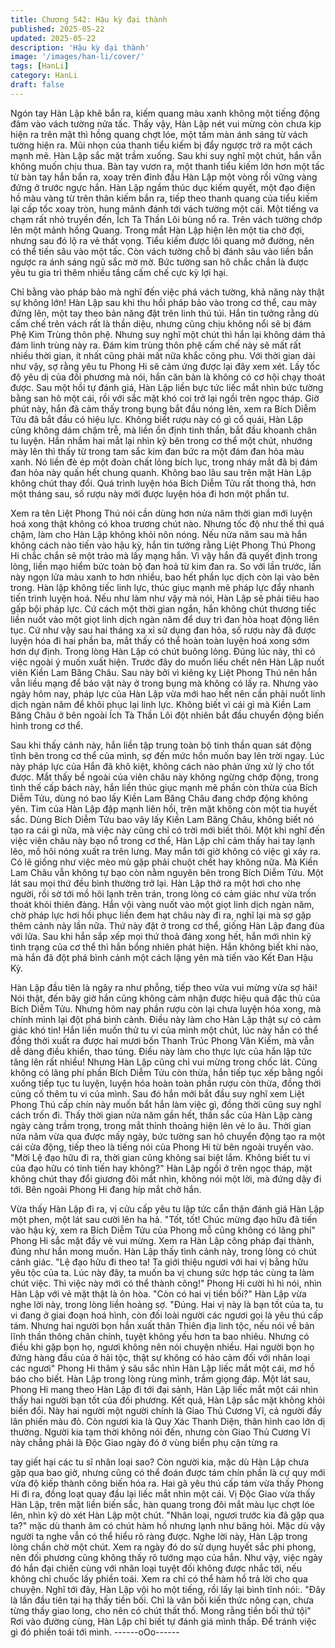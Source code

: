 ```yaml
---
title: Chương 542: Hậu kỳ đại thành
published: 2025-05-22
updated: 2025-05-22
description: 'Hậu kỳ đại thành'
image: '/images/han-li/cover/'
tags: [HanLi]
category: HanLi
draft: false
---
```


Ngón tay Hàn Lập khẽ bắn ra, kiếm quang màu xanh không một
tiếng động đâm vào vách tường nửa tấc.
Thấy vậy, Hàn Lập nét vui mừng còn chưa kịp hiện ra trên mặt thì
hồng quang chợt lóe, một tấm màn ánh sáng từ vách tường hiện
ra. Mũi nhọn của thanh tiểu kiếm bị đẩy ngược trở ra một cách
mạnh mẽ.
Hàn Lập sắc mặt trầm xuống.
Sau khi suy nghĩ một chút, hắn vẫn không muốn chịu thua.
Bàn tay vươn ra, một thanh tiểu kiếm lớn hơn một tấc từ bàn tay
hắn bắn ra, xoay trên đỉnh đầu Hàn Lập một vòng rồi vững vàng
đứng ở trước ngực hắn.
Hàn Lập ngầm thúc dục kiếm quyết, một đạo điện hồ màu vàng từ
trên thân kiếm bắn ra, tiếp theo thanh quang của tiểu kiếm lại cấp
tốc xoay tròn, hung mãnh đánh tới vách tường một cái.
Một tiếng va chạm rất nhỏ truyền đến, Ích Tà Thần Lôi bùng nổ
ra. Trên vách tường chớp lên một mảnh hồng Quang.
Trong mắt Hàn Lập hiện lên một tia chờ đợi, nhưng sau đó lộ ra
vẻ thất vọng.
Tiểu kiếm được lôi quang mở đường, nên có thể tiến sâu vào một
tấc. Còn vách tường chỗ bị đánh sâu vào liền bắn ngược ra ánh
sáng ngũ sắc mờ mờ.
Bức tường san hô chắc chắn là được yêu tu gia trì thêm nhiều
tầng cấm chế cực kỳ lợi hại.

Chỉ bằng vào pháp bảo mà nghĩ đến việc phá vách tường, khả
năng này thật sự không lớn!
Hàn Lập sau khi thu hồi pháp bảo vào trong cơ thể, cau mày
đứng lên, một tay theo bản năng đặt trên linh thú túi.
Hắn tin tưởng rằng dù cấm chế trên vách rất là thần diệu, nhưng
cũng chịu không nổi sẽ bị đám Phệ Kim Trùng thôn phệ.
Nhưng suy nghĩ một chút thì hắn lại không dám thả đám linh trùng
này ra.
Đám kim trùng thôn phệ cấm chế này sẽ mất rất nhiều thời gian, ít
nhất cũng phải mất nữa khắc công phu.
Với thời gian dài như vậy, sợ rằng yêu tu Phong Hi sẽ cảm ứng
được lại đây xem xét.
Lấy tốc độ yêu dị của đối phương mà nói, hắn căn bản là không
có cơ hội chạy thoát được.
Sau một hồi tự đánh giá, Hàn Lập liền bực tức liếc mắt nhìn bức
tường bằng san hô một cái, rồi với sắc mặt khó coi trở lại ngồi
trên ngọc tháp.
Giờ phút này, hắn đã cảm thấy trong bụng bắt đầu nóng lên, xem
ra Bích Diễm Tửu đã bắt đầu có hiệu lực.
Không biết rượu này có gì cổ quái, Hàn Lập cũng không dám
chậm trễ, mà liền ổn định tinh thần, bắt đầu khoanh chân tu luyện.
Hắn nhắm hai mắt lại nhìn kỹ bên trong cơ thể một chút, nhướng
mày lên thì thấy từ trong tam sắc kim đan bức ra một đám đan
hỏa màu xanh. Nó liền đè ép một đoàn chất lỏng bích lục, trong
nháy mắt đã bị đám đan hỏa này quấn hết chung quanh.
Không bao lâu sau trên mặt Hàn Lập không chút thay đổi.
Quá trình luyện hóa Bích Diễm Tửu rất thong thả, hơn một tháng
sau, số rượu này mới được luyện hóa đi hơn một phần tư.

Xem ra tên Liệt Phong Thú nói cần dùng hơn nửa năm thời gian
mới luyện hoá xong thật không có khoa trương chút nào.
Nhưng tốc độ như thế thì quá chậm, làm cho Hàn Lập không khỏi
nôn nóng.
Nếu nửa năm sau mà hắn không cách nào tiến vào hậu kỳ, hắn
tin tưởng rằng Liệt Phong Thú Phong Hi chắc chắn sẽ một trảo
mà lấy mạng hắn.
Vì vậy hắn đã quyết định trong lòng, liền mạo hiểm bức toàn bộ
đan hoả từ kim đan ra. So với lần trước, lần này ngọn lửa màu
xanh to hơn nhiều, bao hết phần lục dịch còn lại vào bên trong.
Hàn lập không tiếc linh lực, thúc giục mạnh mẽ pháp lực đẩy
nhanh tiến trình luyện hoá.
Nếu như làm như vậy mà nói, Hàn Lập sẽ phải tiêu hao gấp bội
pháp lực. Cứ cách một thời gian ngắn, hắn không chút thương
tiếc liền nuốt vào một giọt linh dịch ngàn năm để duy trì đan hỏa
hoạt động liên tục.
Cứ như vậy sau hai tháng xa xỉ sử dụng đan hỏa, số rượu này đã
được luyện hóa đi hai phần ba, mắt thấy có thể hoàn toàn luyện
hoá xong sớm hơn dự định.
Trong lòng Hàn Lập có chút buông lỏng.
Đúng lúc này, thì có việc ngoài ý muốn xuất hiện.
Trước đây do muốn liếu chết nên Hàn Lập nuốt viên Kiền Lam
Băng Châu. Sau này bởi vì kiêng kỵ Liệt Phong Thú nên hắn vẫn
liều mạng để bảo vật này ở trong bụng mà không có lấy ra.
Nhưng vào ngày hôm nay, pháp lực của Hàn Lập vừa mới hao
hết nên cần phải nuốt linh dịch ngàn năm để khôi phục lại linh lực.
Không biết vì cái gì mà Kiền Lam Băng Châu ở bên ngoài Ích Tà
Thần Lôi đột nhiên bắt đầu chuyển động biến hình trong cơ thể.

Sau khi thấy cảnh này, hắn liền tập trung toàn bộ tinh thần quan
sát động tĩnh bên trong cơ thể của mình, sợ đến mức hồn muốn
bay lên trời ngay.
Lúc này pháp lực của Hắn đã khô kiệt, không cách nào phản ứng
xử lý cho tốt được. Mắt thấy bề ngoài của viên châu này không
ngừng chớp động, trong tình thế cấp bách này, hắn liền thúc giục
mạnh mẽ phần còn thừa của Bích Diễm Tửu, dùng nó bao lấy
Kiền Lam Băng Châu đang chớp động không yên.
Tim của Hàn Lập đập mạnh liên hồi, trên mặt không còn một tia
huyết sắc.
Dùng Bích Diễm Tửu bao vây lấy Kiền Lam Băng Châu, không
biết nó tạo ra cái gì nữa, mà việc này cũng chỉ có trời mới biết
thôi.
Một khi nghĩ đến việc viên châu này bạo nổ trong cơ thể, Hàn Lập
chỉ cảm thấy hai tay lạnh lẽo, mồ hôi nóng xuất ra trên lưng.
May mắn tới giờ không có việc gì xảy ra. Có lẽ giống như việc
mèo mù gặp phải chuột chết hay không nữa. Mà Kiền Lam Châu
vẫn không tự bạo còn nằm nguyên bên trong Bích Diễm Tửu. Một
lát sau mọi thứ đều bình thường trở lại.
Hàn Lập thở ra một hơi cho nhẹ người, rồi sờ tới mồ hôi lạnh trên
trán, trong lòng có cảm giác như vừa trốn thoát khỏi thiên đàng.
Hắn vội vàng nuốt vào một giọt linh dịch ngàn năm, chờ pháp lực
hơi hồi phục liền đem hạt châu này đi ra, nghĩ lại mà sợ gặp thêm
cảnh này lần nữa.
Thứ này đặt ở trong cơ thể, giống Hàn Lập đang đùa với lửa.
Sau khi hắn sắp xếp mọi thứ thoả đáng xong hết, hắn mới nhìn kỹ
tình trạng của cơ thể thì hắn bổng nhiên phát hiện.
Hắn không biết khi nào, mà hắn đã đột phá bình cảnh một cách
lặng yên mà tiến vào Kết Đan Hậu Kỳ.

Hàn Lập đầu tiên là ngây ra như phỗng, tiếp theo vừa vui mừng
vừa sợ hãi!
Nói thật, đến bây giờ hắn cũng không cảm nhận được hiệu quả
đặc thù của Bích Diễm Tửu.
Nhưng hôm nay phần rượu còn lại chưa luyện hóa xong, mà
chính mình lại đột phá bình cảnh. Điều này làm cho Hàn Lập thật
sự có cảm giác khó tin!
Hắn liền muốn thử tu vi của mình một chút, lúc này hắn có thể
đồng thời xuất ra được hai mươi bốn Thanh Trúc Phong Vân
Kiếm, mà vẫn dễ dàng điều khiển, thao túng.
Điều này làm cho thực lực của hắn lập tức tăng lên rất nhiều!
Nhưng Hàn Lập cũng chỉ vui mừng trong chốc lát. Cũng không có
lãng phí phần Bích Diễm Tửu còn thừa, hắn tiếp tục xếp bằng
ngồi xuống tiếp tục tu luyện, luyện hóa hoàn toàn phần rượu còn
thừa, đồng thời củng cố thêm tu vi của mình.
Sau đó hắn mới bắt đầu suy nghĩ xem Liệt Phong Thú cấp chín
này muốn bắt hắn làm việc gì, đồng thời cũng suy nghĩ cách trốn
đi.
Thấy thời gian nửa năm gần hết, thần sắc của Hàn Lập càng
ngày càng trầm trọng, trong mắt thỉnh thoảng hiện lên vẻ lo âu.
Thời gian nửa năm vừa qua được mấy ngày, bức tường san hô
chuyển động tạo ra một cái cửa động, tiếp theo là tiếng nói của
Phong Hi từ bên ngoài truyền vào.
"Mời Lệ đạo hữu đi ra, thời gian cũng không sai biệt lắm. Không
biết tu vi của đạo hữu có tinh tiến hay không?"
Hàn Lập ngồi ở trên ngọc tháp, mặt không chút thay đổi giương
đôi mắt nhìn, không nói một lời, mà đứng dậy đi tới.
Bên ngoài Phong Hi đang híp mắt chờ hắn.

Vừa thấy Hàn Lập đi ra, vị cửu cấp yêu tu lập tức cẩn thận đánh
giá Hàn Lập một phen, một lát sau cười lên ha hả.
"Tốt, tốt! Chúc mừng đạo hữu đã tiến vào hậu kỳ, xem ra Bích
Diễm Tửu của Phong mỗ cũng không có lãng phí" Phong Hi sắc
mặt đầy vẻ vui mừng. Xem ra Hàn Lập công pháp đại thành, đúng
như hắn mong muốn.
Hàn Lập thấy tình cảnh này, trong lòng có chút cảnh giác.
"Lệ đạo hữu đi theo ta! Ta giới thiệu ngươi với hai vị bằng hữu yêu
tộc của ta. Lúc này đây, ta muốn ba vị chung sức hợp tác cùng ta
làm chút việc. Thì việc này mới có thể thành công!" Phong Hi cười
hì hì nói, nhìn Hàn Lập với vẻ mặt thật là ôn hòa.
"Còn có hai vị tiền bối?" Hàn Lập vừa nghe lời này, trong lòng liền
hoảng sợ.
"Đúng. Hai vị này là bạn tốt của ta, tu vi đang ở giai đoạn hoá
hình, còn đối loài người các ngươi gọi là yêu thú cấp tám. Nhưng
hai người bọn hắn xuất thân Thiên địa linh tộc, nếu nói về bản lĩnh
thần thông chân chính, tuyệt không yếu hơn ta bao nhiêu. Nhưng
có điều khi gặp bọn họ, ngươi không nên nói chuyện nhiều. Hai
người bọn họ đứng hàng đầu của ở hải tộc, thật sự không có hảo
cảm đối với nhân loại các ngươi" Phong Hi thâm ý sâu sắc nhìn
Hàn Lập liếc mắt một cái, mơ hồ báo cho biết.
Hàn Lập trong lòng rùng mình, trầm giọng đáp.
Một lát sau, Phong Hi mang theo Hàn Lập đi tới đại sảnh, Hàn
Lập liếc mắt một cái nhìn thấy hai người bạn tốt của đối phương.
Kết quả, Hàn Lập sắc mặt không khỏi biến đổi.
Này hai người một người chính là Giao Thủ Cương Vĩ, cả người
đầy lân phiến màu đỏ. Còn ngươi kia là Quy Xác Thanh Diện,
thân hình cao lớn dị thường.
Người kia tạm thời không nói đến, nhưng còn Giao Thủ Cương Vĩ
này chẳng phải là Độc Giao ngày đó ở vùng biển phụ cận từng ra

tay giết hại các tu sĩ nhân loại sao? Còn người kia, mặc dù Hàn
Lập chưa gặp qua bao giờ, nhưng cũng có thể đoán được tám
chín phần là cự quy mới vừa độ kiếp thành công biến hóa ra.
Hai gã yêu thú cấp tám vừa thấy Phong Hi đi ra, đồng loạt quay
đầu lại liếc mắt nhìn một cái.
Vị Độc Giao vừa thấy Hàn Lập, trên mặt liền biến sắc, hàn quang
trong đôi mắt màu lục chợt lóe lên, nhìn kỹ dò xét Hàn Lập một
chút.
"Nhân loại, ngươi trước kia đã gặp qua ta?" mặc dù thanh âm có
chút hàm hồ nhưng lạnh như băng hỏi. Mặc dù vậy người ta nghe
vẫn có thể hiểu rõ ràng được.
Nghe lời này, Hàn Lập trong lòng chần chờ một chút.
Xem ra ngày đó do sử dụng huyết sắc phi phong, nên đối phương
cũng không thấy rõ tướng mạo của hắn.
Như vậy, việc ngày đó hắn đại chiến cùng với nhân loại tuyệt đối
không được nhắc tới, nếu không chỉ chuốc lấy phiền toái. Xem ra
chỉ có thể hàm hồ trả lời cho qua chuyện.
Nghĩ tới đây, Hàn Lập vội ho một tiếng, rồi lấy lại bình tĩnh nói:.
"Đây là lần đầu tiên tại hạ thấy tiền bối. Chỉ là vãn bối kiến thức
nông cạn, chưa từng thấy giao long, cho nên có chút thất thố.
Mong rằng tiền bối thứ tội" Rơi vào đường cùng, Hàn Lập chỉ biết
tự đánh giá mình thấp. Để tránh việc gì đó phiền toái tới mình.
------oOo------

